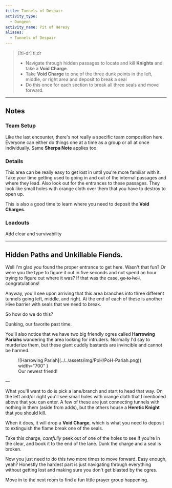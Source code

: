 ```yaml
---
title: Tunnels of Despair
activity_type:
  - Dungeon
activity_name: Pit of Heresy
aliases:
  - Tunnels of Despair
---
```


> [!tl-dr] tl;dr  
> - Navigate through hidden passages to locate and kill **Knights** and take a **Void Charge**.
> - Take **Void Charge** to one of the three dunk points in the left, middle, or right area and deposit to break a seal
> - Do this once for each section to break all three seals and move forward.

___

## Notes

### Team Setup

Like the last encounter, there's not really a specific team composition here. Everyone can either do things one at a time as a group or all at once individually. Same **Sherpa Note** applies too.

### Details

This area can be really easy to get lost in until you're more familiar with it. Take your time getting used to going in and out of the internal passages and where they lead. Also look out for the entrances to these passages. They look like small holes with orange cloth over them that you have to destroy to open up.

This is also a good time to learn where you need to deposit the **Void Charges**.

### Loadouts

Add clear and survivability

----

## Hidden Paths and Unkillable Fiends.

Well I'm glad you found the proper entrance to get here. Wasn't that fun? Or were you the type to figure it out in five seconds and not spend an hour trying to figure out where it was? If that was the case, ~~go to hell~~, congratulations!

Anyway, you'll see upon arriving that this area branches into three different tunnels going left, middle, and right. At the end of each of these is another Hive barrier with seals that we need to break.

So how do we do this?

Dunking, our favorite past time.

You'll also notice that we have two big friendly ogres called **Harrowing Pariahs**  wandering the area looking for intruders. Normally I'd say to murderize them, but these giant cuddly bastards are invincible and cannot be harmed.

<figure markdown="span">
  ![Harrowing Pariah](../../assets/img/PoH/PoH-Pariah.png){ width="700" }
  <figcaption>Our newest friend!</figcaption>
</figure>

—

What you'll want to do is pick a lane/branch and start to head that way. On the left and/or right you'll see small holes with orange cloth that I mentioned above that you can enter. A few of these are just connecting tunnels with nothing in them (aside from adds), but the others house a **Heretic Knight** that you should kill.

When it does, it will drop a **Void Charge**, which is what you need to deposit to extinguish the flame break one of the seals.

Take this charge, *carefully* peek out of one of the holes to see if you're in the clear, and book it to the end of the lane. Dunk the charge and a seal is broken.

Now you just need to do this two more times to move forward. Easy enough, yeah? Honestly the hardest part is just navigating through everything without getting lost and making sure you don't get blasted by the ogres.

Move in to the next room to find a fun little prayer group happening.